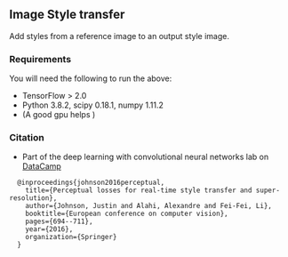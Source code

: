 ## Image Style transfer
Add styles from a reference image to an output style image.

### Requirements
You will need the following to run the above:
- TensorFlow > 2.0
- Python 3.8.2, scipy 0.18.1, numpy 1.11.2
- (A good gpu helps )

### Citation
- Part of the deep learning with convolutional neural networks lab on [DataCamp](https://www.datacamp.com/courses/convolutional-neural-networks-for-image-processing?tap_a=5644-dce66f&tap_s=357540-5b28dd)
```
  @inproceedings{johnson2016perceptual,
    title={Perceptual losses for real-time style transfer and super-resolution},
    author={Johnson, Justin and Alahi, Alexandre and Fei-Fei, Li},
    booktitle={European conference on computer vision},
    pages={694--711},
    year={2016},
    organization={Springer}
  }
```
